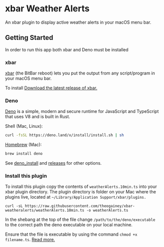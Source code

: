 # xbar Weather Alerts

An xbar plugin to display active weather alerts in your macOS menu bar.

## Getting Started

In order to run this app both xbar and Deno must be installed

### xbar

[xbar](https://github.com/matryer/xbar) (the BitBar reboot) lets you put the
output from any script/program in your macOS menu bar.

To install
[Download the latest release of xbar.](https://github.com/matryer/xbar/releases)

### Deno

[Deno](https://github.com/denoland/deno) is a simple, modern and secure runtime
for JavaScript and TypeScript that uses V8 and is built in Rust.

Shell (Mac, Linux):

```sh
curl -fsSL https://deno.land/x/install/install.sh | sh
```

[Homebrew](https://formulae.brew.sh/formula/deno) (Mac):

```sh
brew install deno
```

See
[deno_install](https://github.com/denoland/deno_install/blob/master/README.md)
and [releases](https://github.com/denoland/deno/releases) for other options.

### Install this plugin

To install this plugin copy the contents of `weatherAlerts.10min.ts` into your
xbar plugin directory. The plugin directory is folder on your Mac where the
plugins live, located at `~/Library/Application Support/xbar/plugins.`

```
curl -sL https://raw.githubusercontent.com/theogainey/xbar-weatheralerts/weatherAlerts.10min.ts -o weatherAlerts.ts
```

In the shebang at the top of the file change `/path/to/the/deno/executable` to
the correct path the deno executable on your local machine.

Ensure that the file is executable by using the command `chmod +x filename.ts`.
[Read more.](https://github.com/matryer/xbar#installing-plugins)
